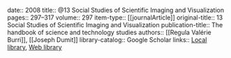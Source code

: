 date:: 2008
title:: @13 Social Studies of Scientific Imaging and Visualization
pages:: 297–317
volume:: 297
item-type:: [[journalArticle]]
original-title:: 13 Social Studies of Scientific Imaging and Visualization
publication-title:: The handbook of science and technology studies
authors:: [[Regula Valérie Burri]], [[Joseph Dumit]]
library-catalog:: Google Scholar
links:: [Local library](zotero://select/library/items/YF5B7695), [Web library](https://www.zotero.org/users/6520516/items/YF5B7695)
